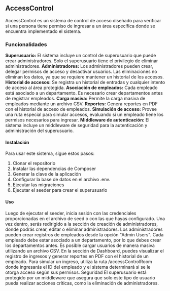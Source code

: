 ## AccessControl
AccessControl es un sistema de control de acceso diseñado para verificar si una persona tiene permiso de ingresar a un área específica donde se encuentra implementado el sistema.

### Funcionalidades
**Superusuario:** El sistema incluye un control de superusuario que puede crear administradores. Solo el superusuario tiene el privilegio de eliminar administradores.
**Administradores:** Los administradores pueden crear, delegar permisos de acceso y desactivar usuarios. Las eliminaciones no eliminan los datos, ya que se requiere mantener un historial de los accesos.
**Historial de accesos:** Se registra un historial de entradas y cualquier intento de acceso al área protegida.
**Asociación de empleados:** Cada empleado está asociado a un departamento. Es necesario crear departamentos antes de registrar empleados.
**Carga masiva:** Permite la carga masiva de empleados mediante un archivo CSV.
**Reportes:** Genera reportes en PDF con el historial de acceso de empleados.
**Simulación de acceso:** Provee una ruta especial para simular accesos, evaluando si un empleado tiene los permisos necesarios para ingresar.
**Middleware de autenticación:** El sistema incluye un middleware de seguridad para la autenticación y administración del superusuario.
#### Instalación
Para usar este sistema, sigue estos pasos:

1. Clonar el repositorio
2. Instalar las dependencias de Composer
3. Generar la clave de la aplicación
4. Configurar la base de datos en el archivo .env.
5. Ejecutar las migraciones
6. Ejecutar el seeder para crear el superusuario

#### Uso
Luego de ejecutar el seeder, inicia sesión con las credenciales proporcionadas en el archivo de seed o con las que hayas configurado.
Una vez dentro, serás redirigido a la sección de creación de administradores, donde podrás crear, editar o eliminar administradores.
Los administradores pueden crear registros de empleados desde la opción "Admin Users". Cada empleado debe estar asociado a un departamento, por lo que debes crear los departamentos antes.
Es posible cargar usuarios de manera masiva utilizando un archivo CSV.
En la sección de Dashboard, puedes visualizar el registro de ingresos y generar reportes en PDF con el historial de un empleado.
Para simular un ingreso, utiliza la ruta /accessControlRoom donde ingresarás el ID del empleado y el sistema determinará si se le otorga acceso según sus permisos.
Seguridad
El superusuario está protegido por un middleware que asegura que solo este tipo de usuario pueda realizar acciones críticas, como la eliminación de administradores.
